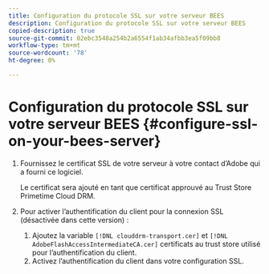 ```yaml
---
title: Configuration du protocole SSL sur votre serveur BEES
description: Configuration du protocole SSL sur votre serveur BEES
copied-description: true
source-git-commit: 02ebc3548a254b2a6554f1ab34afbb3ea5f09bb8
workflow-type: tm+mt
source-wordcount: '78'
ht-degree: 0%

---
```


# Configuration du protocole SSL sur votre serveur BEES {#configure-ssl-on-your-bees-server}

1. Fournissez le certificat SSL de votre serveur à votre contact d’Adobe qui a fourni ce logiciel.

   Le certificat sera ajouté en tant que certificat approuvé au Trust Store Primetime Cloud DRM.
1. Pour activer l’authentification du client pour la connexion SSL (désactivée dans cette version) :
   1. Ajoutez la variable `[!DNL clouddrm-transport.cer]` et `[!DNL AdobeFlashAccessIntermediateCA.cer]` certificats au trust store utilisé pour l’authentification du client.
   1. Activez l’authentification du client dans votre configuration SSL.
